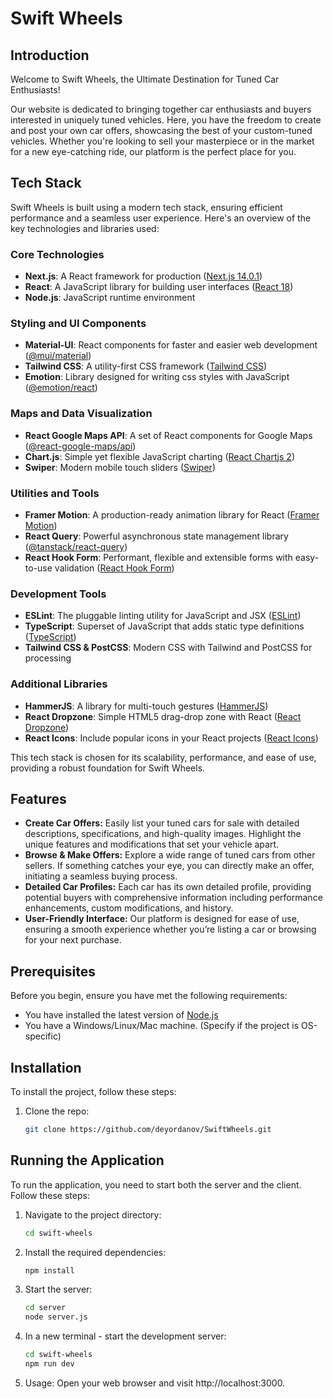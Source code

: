 # Swift Wheels

## Introduction

Welcome to Swift Wheels, the Ultimate Destination for Tuned Car Enthusiasts!

Our website is dedicated to bringing together car enthusiasts and buyers interested in uniquely tuned vehicles. Here, you have the freedom to create and post your own car offers, showcasing the best of your custom-tuned vehicles. Whether you're looking to sell your masterpiece or in the market for a new eye-catching ride, our platform is the perfect place for you.

## Tech Stack

Swift Wheels is built using a modern tech stack, ensuring efficient performance and a seamless user experience. Here's an overview of the key technologies and libraries used:

### Core Technologies
- **Next.js**: A React framework for production ([Next.js 14.0.1](https://nextjs.org/))
- **React**: A JavaScript library for building user interfaces ([React 18](https://reactjs.org/))
- **Node.js**: JavaScript runtime environment

### Styling and UI Components
- **Material-UI**: React components for faster and easier web development ([@mui/material](https://mui.com/))
- **Tailwind CSS**: A utility-first CSS framework ([Tailwind CSS](https://tailwindcss.com/))
- **Emotion**: Library designed for writing css styles with JavaScript ([@emotion/react](https://emotion.sh/docs/@emotion/react))

### Maps and Data Visualization
- **React Google Maps API**: A set of React components for Google Maps ([@react-google-maps/api](https://react-google-maps-api-docs.netlify.app/))
- **Chart.js**: Simple yet flexible JavaScript charting ([React Chartjs 2](https://www.chartjs.org/))
- **Swiper**: Modern mobile touch sliders ([Swiper](https://swiperjs.com/))

### Utilities and Tools
- **Framer Motion**: A production-ready animation library for React ([Framer Motion](https://www.framer.com/motion/))
- **React Query**: Powerful asynchronous state management library ([@tanstack/react-query](https://tanstack.com/query/v5))
- **React Hook Form**: Performant, flexible and extensible forms with easy-to-use validation ([React Hook Form](https://react-hook-form.com/))

### Development Tools
- **ESLint**: The pluggable linting utility for JavaScript and JSX ([ESLint](https://eslint.org/))
- **TypeScript**: Superset of JavaScript that adds static type definitions ([TypeScript](https://www.typescriptlang.org/))
- **Tailwind CSS & PostCSS**: Modern CSS with Tailwind and PostCSS for processing

### Additional Libraries
- **HammerJS**: A library for multi-touch gestures ([HammerJS](https://hammerjs.github.io/))
- **React Dropzone**: Simple HTML5 drag-drop zone with React ([React Dropzone](https://react-dropzone.js.org/))
- **React Icons**: Include popular icons in your React projects ([React Icons](https://react-icons.github.io/react-icons/))

This tech stack is chosen for its scalability, performance, and ease of use, providing a robust foundation for Swift Wheels.

## Features

- **Create Car Offers:** Easily list your tuned cars for sale with detailed descriptions, specifications, and high-quality images. Highlight the unique features and modifications that set your vehicle apart.
- **Browse & Make Offers:** Explore a wide range of tuned cars from other sellers. If something catches your eye, you can directly make an offer, initiating a seamless buying process.
- **Detailed Car Profiles:** Each car has its own detailed profile, providing potential buyers with comprehensive information including performance enhancements, custom modifications, and history.
- **User-Friendly Interface:** Our platform is designed for ease of use, ensuring a smooth experience whether you’re listing a car or browsing for your next purchase.

## Prerequisites

Before you begin, ensure you have met the following requirements:
* You have installed the latest version of [Node.js](https://nodejs.org/)
* You have a Windows/Linux/Mac machine. (Specify if the project is OS-specific)

## Installation

To install the project, follow these steps:
1. Clone the repo:
   ```bash
   git clone https://github.com/deyordanov/SwiftWheels.git

## Running the Application

To run the application, you need to start both the server and the client. Follow these steps:

1. Navigate to the project directory:
   ```bash
   cd swift-wheels

2. Install the required dependencies:
   ```bash
   npm install

3. Start the server:
   ```bash
   cd server
   node server.js

4. In a new terminal - start the development server:
   ```bash
   cd swift-wheels
   npm run dev

5. Usage:
  Open your web browser and visit http://localhost:3000.
